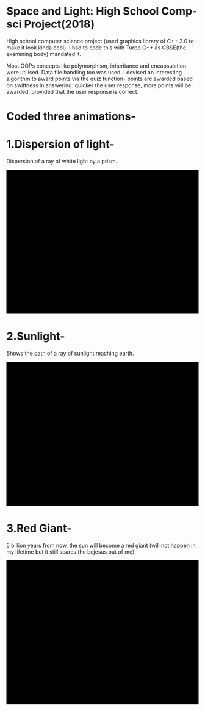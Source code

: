 # Space and Light: High School Comp-sci Project(2018)
High school computer science project (used graphics library of C++ 3.0 to make it look kinda cool). I had to code this with Turbo C++ as CBSE(the examining body) mandated it.  

Most OOPs concepts like polymorphism, inheritance and encapsulation were utilised. Data file handling too was used.
I devised an interesting algorithm to award points via the quiz function- points are awarded based on swiftness in answering: quicker the user response, more points will be awarded, provided that the user response is correct. 

# Coded three animations-

# 1.Dispersion of light-
Dispersion of a ray of white light by a prism.

![Preview](Demo/dispersion.gif)

# 2.Sunlight-
Shows the path of a ray of sunlight reaching earth.

![Preview](Demo/sunlight.gif)

# 3.Red Giant-
5 billion years from now, the sun will become a red giant (will not happen in my lifetime but it still scares the bejesus out of me).

![Preview](Demo/redgiant.gif)
